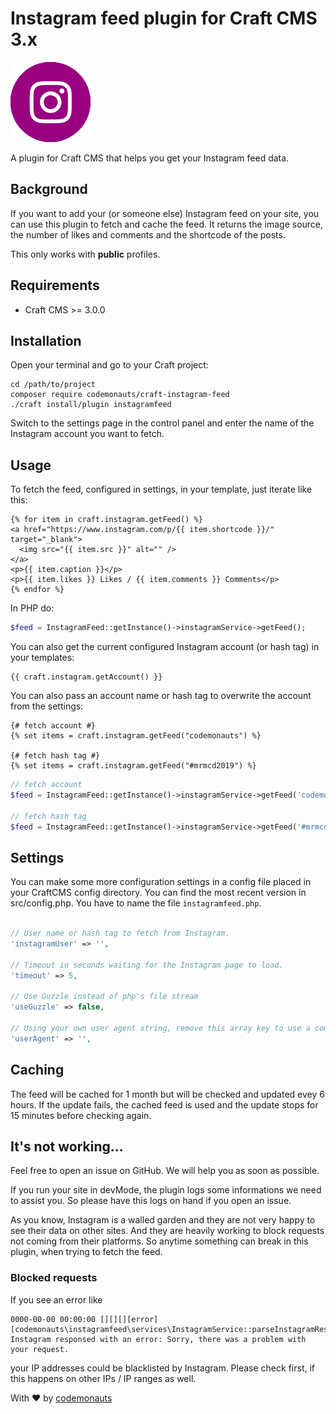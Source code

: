 # Instagram feed plugin for Craft CMS 3.x

![Icon](resources/instagram.png)

A plugin for Craft CMS that helps you get your Instagram feed data.

## Background

If you want to add your (or someone else) Instagram feed on your site, you can use this plugin to fetch and cache the feed. It returns the image source, the number of likes and comments and the shortcode of the posts.

This only works with **public** profiles. 

## Requirements

 * Craft CMS >= 3.0.0

## Installation

Open your terminal and go to your Craft project:

``` shell
cd /path/to/project
composer require codemonauts/craft-instagram-feed
./craft install/plugin instagramfeed
```

Switch to the settings page in the control panel and enter the name of the Instagram account you want to fetch.

## Usage

To fetch the feed, configured in settings, in your template, just iterate like this:

``` twig
{% for item in craft.instagram.getFeed() %}
<a href="https://www.instagram.com/p/{{ item.shortcode }}/" target="_blank">
  <img src="{{ item.src }}" alt="" />
</a>
<p>{{ item.caption }}</p>
<p>{{ item.likes }} Likes / {{ item.comments }} Comments</p>
{% endfor %}
```

In PHP do:

``` php
$feed = InstagramFeed::getInstance()->instagramService->getFeed();
```

You can also get the current configured Instagram account (or hash tag) in your templates:

``` twig
{{ craft.instagram.getAccount() }}
```

You can also pass an account name or hash tag to overwrite the account from the settings:

``` twig
{# fetch account #}
{% set items = craft.instagram.getFeed("codemonauts") %}

{# fetch hash tag #}
{% set items = craft.instagram.getFeed("#mrmcd2019") %}
```

``` php
// fetch account
$feed = InstagramFeed::getInstance()->instagramService->getFeed('codemonauts');

// fetch hash tag
$feed = InstagramFeed::getInstance()->instagramService->getFeed('#mrmcd2019');
```

## Settings

You can make some more configuration settings in a config file placed in your CraftCMS config directory. You can find the most recent version in src/config.php. You have to name the file ``ìnstagramfeed.php``.

``` php

// User name or hash tag to fetch from Instagram.
'instagramUser' => '',

// Timeout in seconds waiting for the Instagram page to load.
'timeout' => 5,

// Use Guzzle instead of php's file stream
'useGuzzle' => false,

// Using your own user agent string, remove this array key to use a common user agent of a well known browser
'userAgent' => '',

```

## Caching

The feed will be cached for 1 month but will be checked and updated evey 6 hours. If the update fails, the cached feed is used and the update stops for 15 minutes before checking again. 

## It's not working...

Feel free to open an issue on GitHub. We will help you as soon as possible.

If you run your site in devMode, the plugin logs some informations we need to assist you. So please have this logs on hand if you open an issue.

As you know, Instagram is a walled garden and they are not very happy to see their data on other sites. And they are heavily working to block requests not coming from their platforms. So anytime something can break in this plugin, when trying to fetch the feed.

### Blocked requests

If you see an error like

```
0000-00-00 00:00:00 [][][][error][codemonauts\instagramfeed\services\InstagramService::parseInstagramResponse] Instagram responsed with an error: Sorry, there was a problem with your request. 
```

your IP addresses could be blacklisted by Instagram. Please check first, if this happens on other IPs / IP ranges as well.

With ❤ by [codemonauts](https://codemonauts.com)

